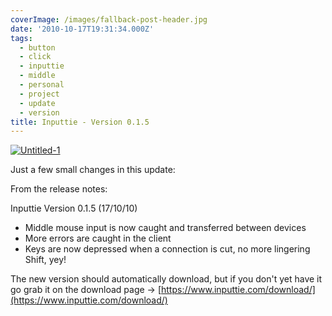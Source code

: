 ```yaml
---
coverImage: /images/fallback-post-header.jpg
date: '2010-10-17T19:31:34.000Z'
tags:
  - button
  - click
  - inputtie
  - middle
  - personal
  - project
  - update
  - version
title: Inputtie - Version 0.1.5
---
```


[![](/wp-content/uploads/2010/10/Untitled-1.png "Untitled-1")](/wp-content/uploads/2010/10/Untitled-1.png)

Just a few small changes in this update:

<!-- more -->

From the release notes:

Inputtie Version 0.1.5 (17/10/10)

- Middle mouse input is now caught and transferred between devices
- More errors are caught in the client
- Keys are now depressed when a connection is cut, no more lingering Shift, yey!

The new version should automatically download, but if you don't yet have it go grab it on the download page -&gt; [https://www.inputtie.com/download/](https://www.inputtie.com/download/)
